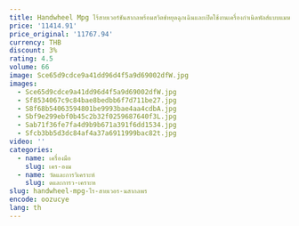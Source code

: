 ```yaml
---
title: Handwheel Mpg ไร้สายเวอร์ชันสากลพร้อมสวิตช์หยุดฉุกเฉินและเปิดใช้งานเครื่องกําเนิดพัลส์แบบแมนนวลพร้อมปุ่มฟังก์ชัน 6 ปุ่ม
price: '11414.91'
price_original: '11767.94'
currency: THB
discount: 3%
rating: 4.5
volume: 66
image: Sce65d9cdce9a41dd96d4f5a9d69002dfW.jpg
images:
  - Sce65d9cdce9a41dd96d4f5a9d69002dfW.jpg
  - Sf8534067c9c84bae8bedbb6f7d711be27.jpg
  - S8f68b54063594801be9993bae4aa4cdbA.jpg
  - Sbf9e299ebf0b45c2b32f0259687640f3L.jpg
  - Sab71f36fe7fa4d9b9b671a391f6dd1534.jpg
  - Sfcb3bb5d3dc84af4a37a6911999bac82t.jpg
video: ''
categories:
  - name: เครื่องมือ
    slug: เคร-องม
  - name: วัดและการวิเคราะห์
    slug: ดและการว-เคราะห
slug: handwheel-mpg-ไร-สายเวอร-นสากลพร
encode: oozucye
lang: th
---
```

  